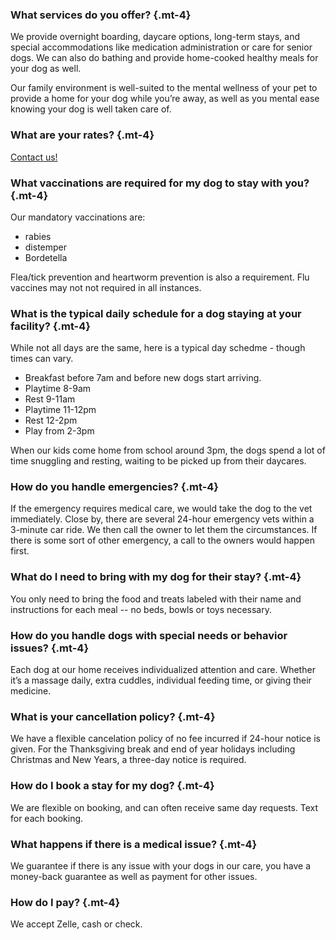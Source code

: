 ### What services do you offer? {.mt-4}

We provide overnight boarding, daycare options, long-term stays, and special accommodations like medication administration or care for senior dogs. We can also do bathing and provide home-cooked healthy meals for your dog as well. 

Our family environment is well-suited to the mental wellness of your pet to provide a home for your dog while you’re away, as well as you mental ease knowing your dog is well taken care of.

### What are your rates? {.mt-4}

<a href="/contactus.php" class="text-secondary">Contact us!</a>

### What vaccinations are required for my dog to stay with you? {.mt-4}

Our mandatory vaccinations are: 

* rabies
* distemper
* Bordetella

Flea/tick prevention and heartworm prevention is also a requirement. Flu vaccines may not not required in all instances.

### What is the typical daily schedule for a dog staying at your facility? {.mt-4}

While not all days are the same, here is a typical day schedme - though times can vary.

* Breakfast before 7am and before new dogs start arriving. 
* Playtime 8-9am
* Rest 9-11am
* Playtime 11-12pm
* Rest 12-2pm
* Play from 2-3pm

When our kids come home from school around 3pm, the dogs spend a lot of time snuggling and resting, waiting to be picked up from their daycares.

### How do you handle emergencies? {.mt-4}

If the emergency requires medical care, we would take the dog to the vet immediately. Close by, there are several 24-hour emergency vets within a 3-minute car ride. We then call the owner to let them the circumstances.
If there is some sort of other emergency, a call to the owners would happen first.

### What do I need to bring with my dog for their stay? {.mt-4}

You only need to bring the food and treats labeled with their name and instructions for each meal -- no beds, bowls or toys necessary.

### How do you handle dogs with special needs or behavior issues? {.mt-4}

Each dog at our home receives individualized attention and care. Whether it’s a massage daily, extra cuddles, individual feeding time, or giving their medicine.

### What is your cancellation policy? {.mt-4}

We have a flexible cancelation policy of no fee incurred if 24-hour notice is given. For the Thanksgiving break and end of year holidays including Christmas and New Years, a three-day notice is required.

### How do I book a stay for my dog? {.mt-4}

We are flexible on booking, and can often receive same day requests. Text for each booking. 

### What happens if there is a medical issue? {.mt-4}

We guarantee if there is any issue with your dogs in our care, you have a money-back guarantee as well as payment for other issues.

### How do I pay? {.mt-4}

We accept Zelle, cash or check.

